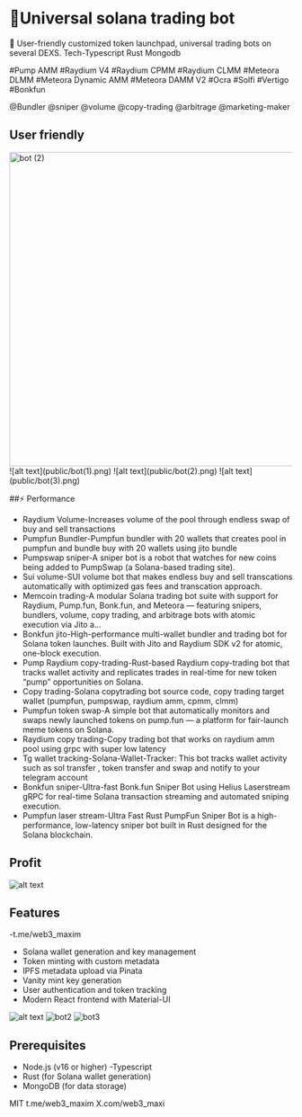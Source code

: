 # 🚀Universal solana trading bot

🌟
User-friendly customized token launchpad, universal trading bots on several DEXS.
Tech-Typescript Rust Mongodb

#Pump AMM 
#Raydium V4
#Raydium CPMM
#Raydium CLMM
#Meteora DLMM 
#Meteora Dynamic AMM
#Meteora DAMM V2
#Ocra 
#Solfi 
#Vertigo 
#Bonkfun


@Bundler @sniper @volume @copy-trading @arbitrage @marketing-maker

## User friendly
<img width="1073" height="559" alt="bot (2)" src="https://github.com/user-attachments/assets/bd15dd54-df5a-4c6a-9ee0-8a516e92c7f7" />
![alt text](public/bot(1).png)
![alt text](public/bot(2).png)
![alt text](public/bot(3).png)

##⚡  Performance
- Raydium Volume-Increases volume of the pool through endless swap of buy and sell transactions
- Pumpfun Bundler-Pumpfun bundler with 20 wallets that creates pool in pumpfun and bundle buy with 20 wallets using jito bundle
- Pumpswap sniper-A sniper bot is a robot that watches for new coins being added to PumpSwap (a Solana-based trading site).
- Sui volume-SUI volume bot that makes endless buy and sell transcations automatically with optimized gas fees and transcation approach.
- Memcoin trading-A modular Solana trading bot suite with support for Raydium, Pump.fun, Bonk.fun, and Meteora — featuring snipers, bundlers, volume, copy trading, and arbitrage bots with atomic execution via Jito a…
- Bonkfun jito-High-performance multi-wallet bundler and trading bot for Solana token launches. Built with Jito and Raydium SDK v2 for atomic, one-block execution.
- Pump Raydium copy-trading-Rust-based Raydium copy-trading bot that tracks wallet activity and replicates trades in real-time for new token “pump” opportunities on Solana.
- Copy trading-Solana copytrading bot source code, copy trading target wallet (pumpfun, pumpswap, raydium amm, cpmm, clmm)
- Pumpfun token swap-A simple bot that automatically monitors and swaps newly launched tokens on pump.fun — a platform for fair-launch meme tokens on Solana.
- Raydium copy trading-Copy trading bot that works on raydium amm pool using grpc with super low latency
- Tg wallet tracking-Solana-Wallet-Tracker: This bot tracks wallet activity such as sol transfer , token transfer and swap and notify to your telegram account
- Bonkfun sniper-Ultra-fast Bonk.fun Sniper Bot using Helius Laserstream gRPC for real-time Solana transaction streaming and automated sniping execution.
- Pumpfun laser stream-Ultra Fast Rust PumpFun Sniper Bot is a high-performance, low-latency sniper bot built in Rust designed for the Solana blockchain.

## Profit
![alt text](client/public/PorkerRoom.jpg)

## Features
 -t.me/web3_maxim
- Solana wallet generation and key management
- Token minting with custom metadata
- IPFS metadata upload via Pinata
- Vanity mint key generation
- User authentication and token tracking
- Modern React frontend with Material-UI
  
![alt text](assets/bot(1).png)
<img src="https://raw.githubusercontent.com/osmanx8/Universal_Memecoin_Trading_Token_Launchpad_Bot/main/assets/bot(2).png" alt="bot2" />
<img src="https://raw.githubusercontent.com/osmanx8/Universal_Memecoin_Trading_Token_Launchpad_Bot/main/assets/bot(3).png" alt="bot3" />

## Prerequisites

- Node.js (v16 or higher)
-Typescript
- Rust (for Solana wallet generation)
- MongoDB (for data storage)



MIT 
t.me/web3_maxim
X.com/web3_maxi
